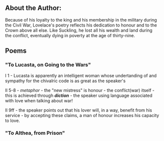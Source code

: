 ## About the Author:

Because of his loyalty to the king and his membership in the military during the Civil War, Lovelace's poetry reflects his dedication to honour and to the Crown above all else. Like Suckling, he lost all his wealth and land during the conflict, eventually dying in poverty at the age of thirty-nine.

## Poems

### "To Lucasta, on Going to the Wars"

I 1 - Lucasta is apparently an intelligent woman whose undertanding of and sympathy for the chivalric code is as great as the speaker's

II 5-8 - *metaphor* - the "new mistress" is honour - the conflict(war) itself - this is achieved through ***diction*** - the speaker using language associated with love when talking about war!

II 9ff - the speaker points out that his lover will, in a way, benefit from his service - by accepting these claims, a man of honour increases his capacity to love.

### "To Althea, from Prison"

